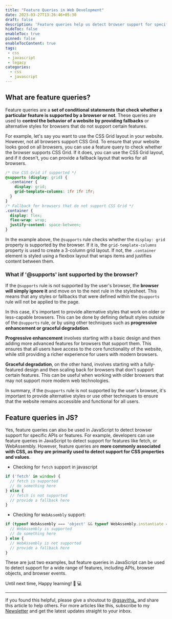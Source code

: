 ```yaml
---
title: "Feature Queries in Web Development"
date: 2023-03-27T13:26:46+05:30
draft: false
description: 'Feature queries help us detect browser support for specific features and provide fallbacks for better cross-browser compatibility.'
hideToc: false
enableToc: true
pinned: false
enableTocContent: true
tags:
 - css
 - javascript
 - legacy 
categories:
  - css
  - javascript
---
```



## What are feature queries?

Feature queries are a **set of conditional statements that check whether a particular feature is supported by a browser or not**. These queries are used to **control the behavior of a website by providing fallbacks** or alternative styles for browsers that do not support certain features.

For example, let's say you want to use the CSS Grid layout in your website. However, not all browsers support CSS Grid. To ensure that your website looks good on all browsers, you can use a feature query to check whether the browser supports CSS Grid. If it does, you can use the CSS Grid layout, and if it doesn't, you can provide a fallback layout that works for all browsers.

```css
/* Use CSS Grid if supported */
@supports (display: grid) {
  .container {
    display: grid;
    grid-template-columns: 1fr 1fr 1fr;
  }
}
/* Fallback for browsers that do not support CSS Grid */
.container {
  display: flex;
  flex-wrap: wrap;
  justify-content: space-between;
}
```

In the example above, the `@supports` rule checks whether the `display: grid` property is supported by the browser. If it is, the `grid-template-columns` property is used to create a 3-column grid layout. If not, the `.container` element is styled using a flexbox layout that wraps items and justifies content between them.

### What if '@supports' isnt supported by the browser?

If the `@supports` rule is not supported by the user's browser, the **browser will simply ignore it** and move on to the next rule in the stylesheet. This means that any styles or fallbacks that were defined within the `@supports` rule will not be applied to the page.

In this case, it's important to provide alternative styles that work on older or less-capable browsers. This can be done by defining default styles outside of the `@supports` rule, or by using other techniques such as **progressive enhancement or graceful degradation**.

**Progressive enhancement** involves starting with a basic design and then adding more advanced features for browsers that support them. This ensures that all users have access to the core functionality of the website, while still providing a richer experience for users with modern browsers.

**Graceful degradation**, on the other hand, involves starting with a fully-featured design and then scaling back for browsers that don't support certain features. This can be useful when working with older browsers that may not support more modern web technologies.

In summary, if the `@supports` rule is not supported by the user's browser, it's important to provide alternative styles or use other techniques to ensure that the website remains accessible and functional for all users.

## Feature queries in JS?

Yes, feature queries can also be used in JavaScript to detect browser support for specific APIs or features. For example, developers can use feature queries in JavaScript to detect support for features like fetch, or WebAssembly. However, feature queries are **more commonly associated with CSS, as they are primarily used to detect support for CSS properties and values**.

- Checking for `fetch` support in javascript

```js
if ('fetch' in window) {
  // fetch is supported
  // do something here
} else {
  // fetch is not supported
  // provide a fallback here
}
```

- Checking for `WebAssembly` support:
```js
if (typeof WebAssembly === 'object' && typeof WebAssembly.instantiate === 'function') {
  // WebAssembly is supported
  // do something here
} else {
  // WebAssembly is not supported
  // provide a fallback here
}
```

These are just two examples, but feature queries in JavaScript can be used to detect support for a wide range of features, including APIs, browser objects, and browser events.

Until next time, Happy learning! :tada: :computer:

---
If you found this helpful, please give a shoutout to [@gsavitha_](https://twitter.com/gsavitha_) and share this article to help others. For more articles like this, subscribe to my [Newsletter](https://www.getrevue.co/profile/gsavitha) and get the latest updates straight to your inbox.